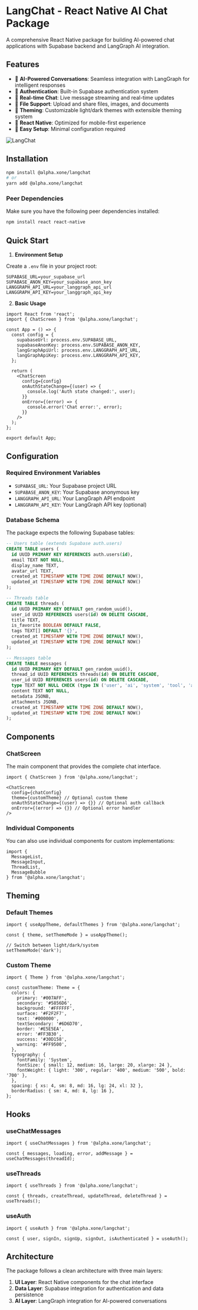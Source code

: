 # LangChat - React Native AI Chat Package

A comprehensive React Native package for building AI-powered chat applications with Supabase backend and LangGraph AI integration.

## Features

- 🤖 **AI-Powered Conversations**: Seamless integration with LangGraph for intelligent responses
- 🔐 **Authentication**: Built-in Supabase authentication system
- 💬 **Real-time Chat**: Live message streaming and real-time updates
- 📁 **File Support**: Upload and share files, images, and documents
- 🎨 **Theming**: Customizable light/dark themes with extensible theming system
- 📱 **React Native**: Optimized for mobile-first experience
- 🔧 **Easy Setup**: Minimal configuration required

![LangChat](images/LangChat.png)

## Installation

```bash
npm install @alpha.xone/langchat
# or
yarn add @alpha.xone/langchat
```

### Peer Dependencies

Make sure you have the following peer dependencies installed:

```bash
npm install react react-native
```

## Quick Start

1. **Environment Setup**

Create a `.env` file in your project root:

```env
SUPABASE_URL=your_supabase_url
SUPABASE_ANON_KEY=your_supabase_anon_key
LANGGRAPH_API_URL=your_langgraph_api_url
LANGGRAPH_API_KEY=your_langgraph_api_key
```

2. **Basic Usage**

```tsx
import React from 'react';
import { ChatScreen } from '@alpha.xone/langchat';

const App = () => {
  const config = {
    supabaseUrl: process.env.SUPABASE_URL,
    supabaseAnonKey: process.env.SUPABASE_ANON_KEY,
    langGraphApiUrl: process.env.LANGGRAPH_API_URL,
    langGraphApiKey: process.env.LANGGRAPH_API_KEY,
  };

  return (
    <ChatScreen
      config={config}
      onAuthStateChange={(user) => {
        console.log('Auth state changed:', user);
      }}
      onError={(error) => {
        console.error('Chat error:', error);
      }}
    />
  );
};

export default App;
```

## Configuration

### Required Environment Variables

- `SUPABASE_URL`: Your Supabase project URL
- `SUPABASE_ANON_KEY`: Your Supabase anonymous key
- `LANGGRAPH_API_URL`: Your LangGraph API endpoint
- `LANGGRAPH_API_KEY`: Your LangGraph API key (optional)

### Database Schema

The package expects the following Supabase tables:

```sql
-- Users table (extends Supabase auth.users)
CREATE TABLE users (
  id UUID PRIMARY KEY REFERENCES auth.users(id),
  email TEXT NOT NULL,
  display_name TEXT,
  avatar_url TEXT,
  created_at TIMESTAMP WITH TIME ZONE DEFAULT NOW(),
  updated_at TIMESTAMP WITH TIME ZONE DEFAULT NOW()
);

-- Threads table
CREATE TABLE threads (
  id UUID PRIMARY KEY DEFAULT gen_random_uuid(),
  user_id UUID REFERENCES users(id) ON DELETE CASCADE,
  title TEXT,
  is_favorite BOOLEAN DEFAULT FALSE,
  tags TEXT[] DEFAULT '{}',
  created_at TIMESTAMP WITH TIME ZONE DEFAULT NOW(),
  updated_at TIMESTAMP WITH TIME ZONE DEFAULT NOW()
);

-- Messages table
CREATE TABLE messages (
  id UUID PRIMARY KEY DEFAULT gen_random_uuid(),
  thread_id UUID REFERENCES threads(id) ON DELETE CASCADE,
  user_id UUID REFERENCES users(id) ON DELETE CASCADE,
  type TEXT NOT NULL CHECK (type IN ('user', 'ai', 'system', 'tool', 'assistant')),
  content TEXT NOT NULL,
  metadata JSONB,
  attachments JSONB,
  created_at TIMESTAMP WITH TIME ZONE DEFAULT NOW(),
  updated_at TIMESTAMP WITH TIME ZONE DEFAULT NOW()
);
```

## Components

### ChatScreen

The main component that provides the complete chat interface.

```tsx
import { ChatScreen } from '@alpha.xone/langchat';

<ChatScreen
  config={chatConfig}
  theme={customTheme} // Optional custom theme
  onAuthStateChange={(user) => {}} // Optional auth callback
  onError={(error) => {}} // Optional error handler
/>
```

### Individual Components

You can also use individual components for custom implementations:

```tsx
import {
  MessageList,
  MessageInput,
  ThreadList,
  MessageBubble
} from '@alpha.xone/langchat';
```

## Theming

### Default Themes

```tsx
import { useAppTheme, defaultThemes } from '@alpha.xone/langchat';

const { theme, setThemeMode } = useAppTheme();

// Switch between light/dark/system
setThemeMode('dark');
```

### Custom Theme

```tsx
import { Theme } from '@alpha.xone/langchat';

const customTheme: Theme = {
  colors: {
    primary: '#007AFF',
    secondary: '#5856D6',
    background: '#FFFFFF',
    surface: '#F2F2F7',
    text: '#000000',
    textSecondary: '#6D6D70',
    border: '#E5E5EA',
    error: '#FF3B30',
    success: '#30D158',
    warning: '#FF9500',
  },
  typography: {
    fontFamily: 'System',
    fontSize: { small: 12, medium: 16, large: 20, xlarge: 24 },
    fontWeight: { light: '300', regular: '400', medium: '500', bold: '700' },
  },
  spacing: { xs: 4, sm: 8, md: 16, lg: 24, xl: 32 },
  borderRadius: { sm: 4, md: 8, lg: 16 },
};
```

## Hooks

### useChatMessages

```tsx
import { useChatMessages } from '@alpha.xone/langchat';

const { messages, loading, error, addMessage } = useChatMessages(threadId);
```

### useThreads

```tsx
import { useThreads } from '@alpha.xone/langchat';

const { threads, createThread, updateThread, deleteThread } = useThreads();
```

### useAuth

```tsx
import { useAuth } from '@alpha.xone/langchat';

const { user, signIn, signUp, signOut, isAuthenticated } = useAuth();
```

## Architecture

The package follows a clean architecture with three main layers:

1. **UI Layer**: React Native components for the chat interface
2. **Data Layer**: Supabase integration for authentication and data persistence
3. **AI Layer**: LangGraph integration for AI-powered conversations

